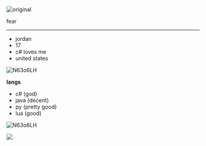 ![original](https://user-images.githubusercontent.com/85027228/159168807-502a407d-aecb-45c3-a40e-816f88283a6a.gif)

fear



----------------
 - jordan
 - 17
 - c# loves me
 - united states
            

![N63o6LH](https://user-images.githubusercontent.com/85027228/159168797-abf83a37-dff3-4922-904d-f457b5f09440.gif)

__langs__

- c# (god)
- java (decent)
- py (pretty good)
- lua (good)

![N63o6LH](https://user-images.githubusercontent.com/85027228/159168786-0e38da9c-160a-47a6-8de5-19a94dd7c4df.gif)

<img src="https://github-readme-stats.vercel.app/api?username=astraphobic&&show_icons=true&title_color=ffffff&icon_color=bb2acf&text_color=daf7dc&bg_color=191919">
